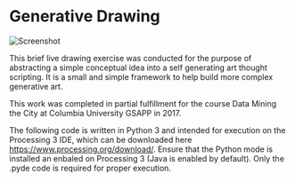 # Generative Drawing

![Screenshot](https://github.com/nickkunz/leftbrainrightbrain/blob/master/images/leftbrainrightbrain_sample_img.gif)

This brief live drawing exercise was conducted for the purpose of abstracting a simple conceptual idea into a self generating art thought scripting. It is a small and simple framework to help build more complex generative art.

This work was completed in partial fulfillment for the course Data Mining the City at Columbia University GSAPP in 2017. 

The following code is written in Python 3 and intended for execution on the Processing 3 IDE, which can be downloaded here https://www.processing.org/download/. Ensure that the Python mode is installed an enbaled on Processing 3 (Java is enabled by default). Only the .pyde code is required for proper execution.  
